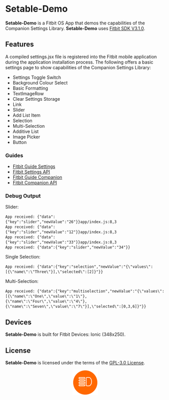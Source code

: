 # Setable-Demo
**Setable-Demo** is a Fitbit OS App that demos the capabilities of the Companion Settings Library. **Setable-Demo** uses [Fitbit SDK V3.1.0](https://github.com/Fitbit). 

## Features
A compiled settings.jsx file is registered into the Fitbit mobile application during the application installation process. The following offers a basic settings page to show capabilities of the Companion Settings Library:
* Settings Toggle Switch
* Background Colour Select
* Basic Formatting
* TextImageRow
* Clear Settings Storage
* Link
* Slider
* Add List Item
* Selection
* Multi-Selection
* Additive List
* Image Picker
* Button

### Guides
* [Fitbit Guide Settings](https://dev.fitbit.com/build/guides/settings/)
* [Fitbit Settings API](https://dev.fitbit.com/build/reference/settings-api/)
* [Fitbit Guide Companion](https://dev.fitbit.com/build/guides/companion/)
* [Fitbit Companion API](https://dev.fitbit.com/build/reference/companion-api/)

### Debug Output
Slider:
```
App received: {"data":{"key":"slider","newValue":"26"}}app/index.js:8,3
App received: {"data":{"key":"slider","newValue":"12"}}app/index.js:8,3
App received: {"data":{"key":"slider","newValue":"33"}}app/index.js:8,3
App received: {"data":{"key":"slider","newValue":"34"}}
```
Single Selection:
```
App received: {"data":{"key":"selection","newValue":"{\"values\":[{\"name\":\"Three\"}],\"selected\":[2]}"}}
```
Multi-Selection:
```
App received: {"data":{"key":"multiselection","newValue":"{\"values\":[{\"name\":\"One\",\"value\":\"1\"},{\"name\":\"Four\",\"value\":\"4\"},{\"name\":\"Seven\",\"value\":\"7\"}],\"selected\":[0,3,6]}"}}
```

## Devices
**Setable-Demo** is built for Fitbit Devices: Ionic (348x250).

## License
**Setable-Demo** is licensed under the terms of the [GPL-3.0 License](/LICENSE). 

<p align="center">
  <img width="80" height="80" src=./resources/icon-80x80.png>
</p>
